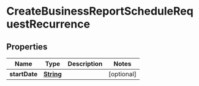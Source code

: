 

# CreateBusinessReportScheduleRequestRecurrence


## Properties

| Name | Type | Description | Notes |
|------------ | ------------- | ------------- | -------------|
|**startDate** | [**String**](String.md) |  |  [optional] |




